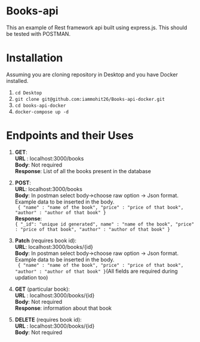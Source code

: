 # Books-api
This an example of Rest framework api built using express.js.
This should be tested with POSTMAN.

# Installation
Assuming you are cloning repository in Desktop and you have Docker installed.
1)  `cd Desktop`
2) `git clone git@github.com:iammohit26/Books-api-docker.git`
3) `cd books-api-docker`
4) `docker-compose up -d`

# Endpoints and their Uses

 1. **GET**: </br>
    **URL** : localhost:3000/books</br>
    **Body**:  Not required</br>
    **Response**:  List of all the books present in the database</br>
	
 2. **POST**:</br>
    **URL**: localhost:3000/books</br>
    **Body**: In postman select body->choose raw option -> Json format.</br>
    Example data to be inserted in the body.</br>
                    ``` {
                        "name" : "name of the book",
                        "price" : "price of that book",
                        "author" : "author of that book"
                    }```</br>
    **Response**: </br>
    ```{ "_id": "unique id generated", name" : "name of the book", "price" : "price of that book", "author" : "author of that book" }```</br>
			
 3. **Patch** (requires book id):</br>
    **URL**: localhost:3000/books/{id}</br>
    **Body**: In postman select body->choose raw option -> Json format.</br>
    Example data to be inserted in the body.</br>
                    ``` {
                        "name" : "name of the book",
                        "price" : "price of that book",
                        "author" : "author of that book"
                    }```(All fields are required during updation too)</br>
						 
 4.  **GET**  (particular book):</br>
    **URL** : localhost:3000/books/{id}</br>
    **Body**:  Not required</br>
    **Response**:  information about that book</br>
 5. **DELETE** (requires book id):</br>
    **URL** : localhost:3000/books/{id}</br>
	**Body**:  Not required

	
